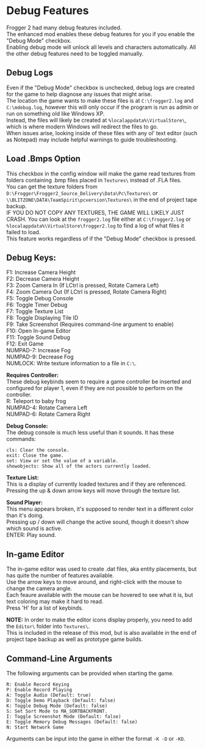 # Debug Features
Frogger 2 had many debug features included.  
The enhanced mod enables these debug features for you if you enable the "Debug Mode" checkbox.  
Enabling debug mode will unlock all levels and characters automatically. All the other debug features need to be toggled manually.  

## Debug Logs
Even if the "Debug Mode" checkbox is unchecked, debug logs are created for the game to help diagnose any issues that might arise.  
The location the game wants to make these files is at `C:\frogger2.log` and `C:\mdebug.log`, however this will only occur if the program is run as admin or run on something old like Windows XP.  
Instead, the files will likely be created at `%localappdata%\VirtualStore\`, which is where modern Windows will redirect the files to go.  
When issues arise, looking inside of these files with any ol' text editor (such as Notepad) may include helpful warnings to guide troubleshooting.  

## Load .Bmps Option
This checkbox in the config window will make the game read textures from folders containing .bmp files placed in `Textures\` instead of .FLA files.  
You can get the texture folders from `D:\Frogger\Frogger2_Source_Delivery\Data\Pc\Textures\` or `\\BLITZONE\DATA\TeamSpirit\pcversion\Textures\` in the end of project tape backup.  
IF YOU DO NOT COPY ANY TEXTURES, THE GAME WILL LIKELY JUST CRASH. You can look at the `frogger2.log` file either at `C:\frogger2.log` or `%localappdata%\VirtualStore\frogger2.log` to find a log of what files it failed to load.  
This feature works regardless of if the "Debug Mode" checkbox is pressed.  

## Debug Keys:
F1: Increase Camera Height  
F2: Decrease Camera Height  
F3: Zoom Camera In (If LCtrl is pressed, Rotate Camera Left)  
F4: Zoom Camera Out (If LCtrl is pressed, Rotate Camera Right)  
F5: Toggle Debug Console    
F6: Toggle Timer Debug  
F7: Toggle Texture List  
F8: Toggle Displaying Tile ID  
F9: Take Screenshot (Requires command-line argument to enable)  
F10: Open In-game Editor  
F11: Toggle Sound Debug  
F12: Exit Game  
NUMPAD-7: Increase Fog  
NUMPAD-9: Decrease Fog  
NUMLOCK: Write texture information to a file in `C:\`.  

**Requires Controller:**  
These debug keybinds seem to require a game controller be inserted and configured for player 1, even if they are not possible to perform on the controller.  
R: Teleport to baby frog  
NUMPAD-4: Rotate Camera Left  
NUMPAD-6: Rotate Camera Right  

**Debug Console:**  
The debug console is much less useful than it sounds. It has these commands:
```
cls: Clear the console.
exit: Close the game.
set: View or set the value of a variable.
showobjects: Show all of the actors currently loaded.
```

**Texture List:**  
This is a display of currently loaded textures and if they are referenced.  
Pressing the up & down arrow keys will move through the texture list.  

**Sound Player:**  
This menu appears broken, it's supposed to render text in a different color than it's doing.  
Pressing up / down will change the active sound, though it doesn't show which sound is active.  
ENTER: Play sound.  

## In-game Editor
The in-game editor was used to create .dat files, aka entity placements, but has quite the number of features available.  
Use the arrow keys to move around, and right-click with the mouse to change the camera angle.  
Each feaure available with the mouse can be hovered to see what it is, but text coloring may make it hard to read.  
Press 'H' for a list of keybinds.  

**NOTE:** In order to make the editor icons display properly, you need to add the `Editor\` folder into `Textures\`.  
This is included in the release of this mod, but is also available in the end of project tape backup as well as prototype game builds.  

## Command-Line Arguments
The following arguments can be provided when starting the game.
```
R: Enable Record Keying
P: Enable Record Playing
A: Toggle Audio (Default: true)
D: Toggle Demo Playback (Default: false)
K: Toggle Debug Mode (Default: false)
S: Set Sort Mode to MA_SORTBACKFRONT.
I: Toggle Screenshot Mode (Default: false)
E: Toggle Memory Debug Messages (Default: false)
N: Start Network Game
```
Arguments can be input into the game in either the format `-K -D` or `-KD`.  